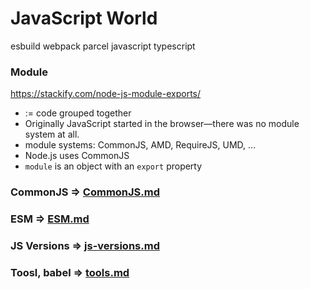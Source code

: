 JavaScript World
=================

esbuild
webpack
parcel
javascript 
typescript

### Module

https://stackify.com/node-js-module-exports/
* := code grouped together 
* Originally JavaScript started in the browser—there was no module system at all.
* module systems: CommonJS, AMD, RequireJS, UMD, ...
* Node.js uses CommonJS
* `module` is an object with an `export` property

### CommonJS => [CommonJS.md](./commonjs.md)

### ESM => [ESM.md](./esm.md)

### JS Versions => [js-versions.md](./js-versions.md)

### Toosl, babel => [tools.md](./tools.md)